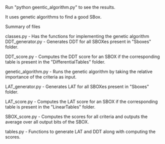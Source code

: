 Run "python geentic_algorithm.py" to see the results.  

It uses genetic algorithms to find a good SBox.  

Summary of files  

classes.py - Has the functions for implementing the genetic algorithm  
DDT_generator.py - Generates DDT for all SBOXes present in "Sboxes" folder.  

DDT_score.py - Computes the DDT score for an SBOX if the corresponding table is present in the "DifferentialTables" folder.  

genetic_algorithm.py - Runs the genetic algorithm by taking the relative importance of the criteria as input.  

LAT_generator.py - Generates LAT for all SBOXes present in "Sboxes" folder.  

LAT_score.py - Computes the LAT score for an SBOX if the corresponding table is present in the "LinearTables" folder.  

SBOX_score.py - Computes the scores for all criteria and outputs the average over all output bits of the SBOX.  

tables.py - Functions to generate LAT and DDT along with computing the scores.  
